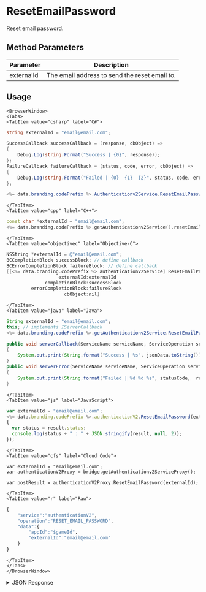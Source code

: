 # ResetEmailPassword
Reset email password.

<PartialServop service_name="authenticationV2" operation_name="RESET_EMAIL_PASSWORD" />

## Method Parameters
Parameter | Description
--------- | -----------
externalId | The email address to send the reset email to.

## Usage

```mdx-code-block
<BrowserWindow>
<Tabs>
<TabItem value="csharp" label="C#">
```

```csharp
string externalId = "email@email.com";

SuccessCallback successCallback = (response, cbObject) =>
{
    Debug.Log(string.Format("Success | {0}", response));
};
FailureCallback failureCallback = (status, code, error, cbObject) =>
{
    Debug.Log(string.Format("Failed | {0}  {1}  {2}", status, code, error));
};

<%= data.branding.codePrefix %>.Authenticationv2Service.ResetEmailPassword(externalId, successCallback, failureCallback);
```

```mdx-code-block
</TabItem>
<TabItem value="cpp" label="C++">
```

```cpp
const char *externalId = "email@email.com";
<%= data.branding.codePrefix %>.getAuthenticationv2Service().resetEmailPassword(externalId, this);
```

```mdx-code-block
</TabItem>
<TabItem value="objectivec" label="Objective-C">
```

```objectivec
NSString *externalId = @"email@email.com";
BCCompletionBlock successBlock; // define callback
BCErrorCompletionBlock failureBlock; // define callback
[[<%= data.branding.codePrefix %> authenticationV2Service] ResetEmailPassword:
                   externalId:externalId
              completionBlock:successBlock
         errorCompletionBlock:failureBlock
                     cbObject:nil]
```

```mdx-code-block
</TabItem>
<TabItem value="java" label="Java">
```

```java
String externalId = "email@email.com";
this; // implements IServerCallback
<%= data.branding.codePrefix %>.getAuthenticationv2Service.ResetEmailPassword(externalId, this);

public void serverCallback(ServiceName serviceName, ServiceOperation serviceOperation, JSONObject jsonData)
{
    System.out.print(String.format("Success | %s", jsonData.toString()));
}
public void serverError(ServiceName serviceName, ServiceOperation serviceOperation, int statusCode, int reasonCode, String jsonError)
{
    System.out.print(String.format("Failed | %d %d %s", statusCode,  reasonCode, jsonError.toString()));
}

```

```mdx-code-block
</TabItem>
<TabItem value="js" label="JavaScript">
```

```javascript
var externalId = "email@email.com";
<%= data.branding.codePrefix %>.authenticationV2.ResetEmailPassword(externalId, result =>
{
  var status = result.status;
  console.log(status + " : " + JSON.stringify(result, null, 2));
});
```

```mdx-code-block
</TabItem>
<TabItem value="cfs" label="Cloud Code">
```

```cfscript
var externalId = "email@email.com";
var authenticationV2Proxy = bridge.getAuthenticationv2ServiceProxy();

var postResult = authenticationV2Proxy.ResetEmailPassword(externalId);
```

```mdx-code-block
</TabItem>
<TabItem value="r" label="Raw">
```

```r
{
    "service":"authenticationV2",
    "operation":"RESET_EMAIL_PASSWORD",
    "data":{
        "appId":"$gameId",
        "externalId":"email@email.com"
    }
}
```

```mdx-code-block
</TabItem>
</Tabs>
</BrowserWindow>
```
<details>
<summary>JSON Response</summary>

```json
{
  "status" : 200,
  "data" : null
}
```

</details>

